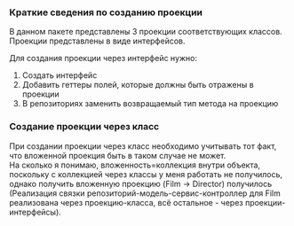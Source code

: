 <h3>Краткие сведения по созданию проекции</h3>

В данном пакете представлены 3 проекции соответствующих классов.
<br>
Проекции представлены в виде интерфейсов.

Для создания проекции через интерфейс нужно:
1) Создать интерфейс
2) Добавить геттеры полей, которые должны быть отражены в проекции
3) В репозиториях заменить возвращаемый тип метода на проекцию

<h3>Создание проекции через класс</h3>

При создании проекции через класс необходимо учитывать тот факт,
что вложенной проекция быть в таком случае не может. 
<br>На сколько я понимаю,
вложенность=коллекция внутри объекта, поскольку с коллекцией через классы у меня
работать не получилось, однако получить вложенную проекцию (Film -> Director) получилось
(Реализация связки репозиторий-модель-сервис-контроллер для Film реализована через проекцию-класса,
всё остальное - через проекции-интерфейсы).